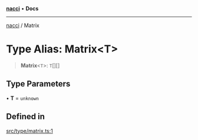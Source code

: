 [**nacci**](../README.md) • **Docs**

***

[nacci](../README.md) / Matrix

# Type Alias: Matrix\<T\>

> **Matrix**\<`T`\>: `T`[][]

## Type Parameters

• **T** = `unknown`

## Defined in

[src/type/matrix.ts:1](https://github.com/havelessbemore/nacci/blob/c935ac2e44daa562932932808e6c68b5725c7123/src/type/matrix.ts#L1)
